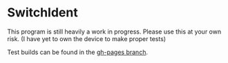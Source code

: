 # SwitchIdent

This program is still heavily a work in progress. Please use this at your own risk. (I have yet to own the device to make proper tests)

Test builds can be found in the [gh-pages branch](https://github.com/joel16/SwitchIdent/tree/gh-pages).